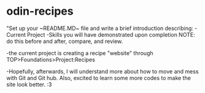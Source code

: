 # odin-recipes
"Set up your ~README.MD~ file and write a brief introduction describing:
	-Current Project
	-Skills you will have demonstrated upon completion
NOTE: do this before and after, compare, and review. 

-the current project is creating a recipe "website" through TOP>Foundations>Project:Recipes

-Hopefully, afterwards, I will understand more about how to move and mess with Git and Git hub. 
Also, excited to learn some more codes to make the site look better. :3

~~~~~~~~~~~~~~~~~~~~~~~~~~~~~~~~~~~~~~~~~~~~~~~~~~~~~~~~~~~~~~~~~~~~~~~~~~~~~~~~~~~~~~
